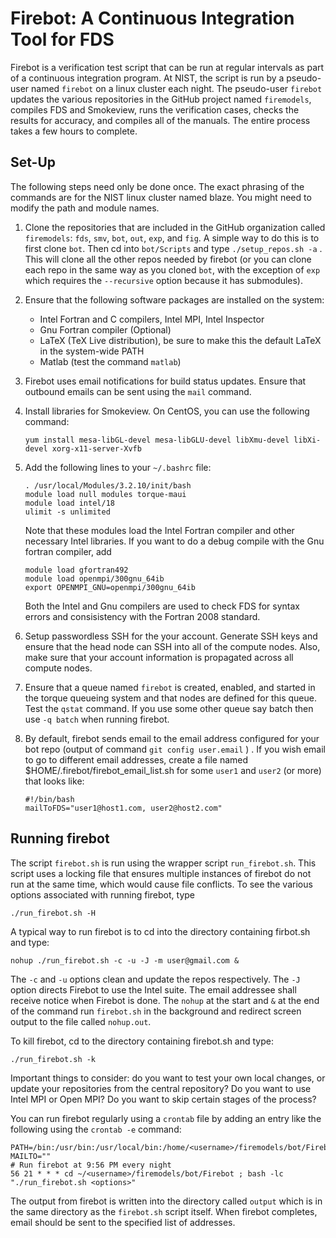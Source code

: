# Firebot: A Continuous Integration Tool for FDS

Firebot is a verification test script that can be run at regular intervals as part of a continuous integration program. At NIST, the script is run by a pseudo-user named `firebot` on a linux cluster each night. The pseudo-user `firebot` updates the various repositories in the GitHub project named `firemodels`, compiles FDS and Smokeview, runs the verification cases, checks the results for accuracy, and compiles all of the manuals. The entire process takes a few hours to complete.

## Set-Up

The following steps need only be done once. The exact phrasing of the commands are for the NIST linux cluster named blaze. You might need to modify the path and module names.

1. Clone the repositories that are included in the GitHub organization called `firemodels`: `fds`, `smv`, `bot`, `out`, `exp`, and `fig`. A simple way to do this is to first clone `bot`.  Then cd into `bot/Scripts` and type `./setup_repos.sh -a` . This will clone all the other repos needed by firebot (or you can clone each repo in the same way as you cloned `bot`, with the exception of `exp` which requires the `--recursive` option because it has submodules).


2. Ensure that the following software packages are installed on the system:

    * Intel Fortran and C compilers, Intel MPI, Intel Inspector
    * Gnu Fortran compiler (Optional)
    * LaTeX (TeX Live distribution), be sure to make this the default LaTeX in the system-wide PATH
    * Matlab (test the command `matlab`)

3. Firebot uses email notifications for build status updates. Ensure that outbound emails can be sent using the `mail` command.

4. Install libraries for Smokeview. On CentOS, you can use the following command:
   ```
   yum install mesa-libGL-devel mesa-libGLU-devel libXmu-devel libXi-devel xorg-x11-server-Xvfb
   ```

5. Add the following lines to your `~/.bashrc` file:
    ```
    . /usr/local/Modules/3.2.10/init/bash
    module load null modules torque-maui
    module load intel/18
    ulimit -s unlimited
    ```
    Note that these modules load the Intel Fortran compiler and other necessary Intel libraries. If you want to do a debug compile with the Gnu fortran compiler, add
    ```
    module load gfortran492
    module load openmpi/300gnu_64ib
    export OPENMPI_GNU=openmpi/300gnu_64ib
    ```
    Both the Intel and Gnu compilers are used to check FDS for syntax errors and consisistency with the Fortran 2008 standard.
    
6. Setup passwordless SSH for the your account. Generate SSH keys and ensure that the head node can SSH into all of the compute nodes. Also, make sure that your account information is propagated across all compute nodes.

7. Ensure that a queue named `firebot` is created, enabled, and started in the torque queueing system and that nodes are defined for this queue. Test the `qstat` command.  If you use some other queue say batch then use `-q batch` when running firebot.

8. By default, firebot sends email to the email address configured for your bot repo (output of command `git config user.email` ) .  If you wish email to go to different email addresses, create a file named $HOME/.firebot/firebot_email_list.sh for some `user1` and `user2` (or more) that looks like:

   ```
   #!/bin/bash
   mailToFDS="user1@host1.com, user2@host2.com"
   ```

## Running firebot

The script `firebot.sh` is run using the wrapper script `run_firebot.sh`. This script uses a locking file that ensures multiple instances of firebot do not run at the same time, which would cause file conflicts. To see the various options associated with running firebot, type
```
./run_firebot.sh -H
```

A typical way to run firebot is to cd into the directory containing firbot.sh and type: 

```nohup ./run_firebot.sh -c -u -J -m user@gmail.com &```

The `-c` and `-u` options clean and update the repos respectively. The `-J` option directs Firebot to use the Intel suite. The email addressee shall receive notice when Firebot is done. The `nohup` at the start and `&` at the end of the command run `firebot.sh` in the background and redirect screen output to the file called `nohup.out`.

To kill firebot, cd to the directory containing firebot.sh and type:

```./run_firebot.sh -k```

Important things to consider: do you want to test your own local changes, or update your repositories from the central repository? Do you want to use Intel MPI or Open MPI? Do you want to skip certain stages of the process?

You can run firebot regularly using a `crontab` file by adding an entry like the following using the `crontab -e` command:
```
PATH=/bin:/usr/bin:/usr/local/bin:/home/<username>/firemodels/bot/Firebot:$PATH
MAILTO=""
# Run firebot at 9:56 PM every night
56 21 * * * cd ~/<username>/firemodels/bot/Firebot ; bash -lc "./run_firebot.sh <options>"
```

The output from firebot is written into the directory called `output` which is in the same directory as the `firebot.sh` script itself. When firebot completes, email should be sent to the specified list of addresses.
